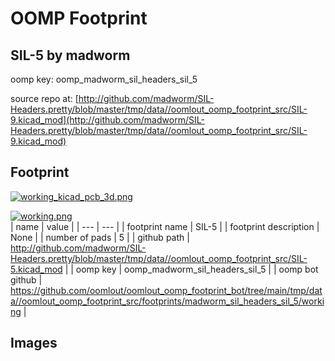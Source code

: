 # OOMP Footprint  
## SIL-5  by madworm  
  
oomp key: oomp_madworm_sil_headers_sil_5  
  
source repo at: [http://github.com/madworm/SIL-Headers.pretty/blob/master/tmp/data//oomlout_oomp_footprint_src/SIL-9.kicad_mod](http://github.com/madworm/SIL-Headers.pretty/blob/master/tmp/data//oomlout_oomp_footprint_src/SIL-9.kicad_mod)  
## Footprint  
  
[![working_kicad_pcb_3d.png](working_kicad_pcb_3d_600.png)](working_kicad_pcb_3d.png)  
  
[![working.png](working_600.png)](working.png)  
| name | value | 
| --- | --- | 
| footprint name | SIL-5 | 
| footprint description | None | 
| number of pads | 5 | 
| github path | http://github.com/madworm/SIL-Headers.pretty/blob/master/tmp/data//oomlout_oomp_footprint_src/SIL-5.kicad_mod | 
| oomp key | oomp_madworm_sil_headers_sil_5 | 
| oomp bot github | https://github.com/oomlout/oomlout_oomp_footprint_bot/tree/main/tmp/data//oomlout_oomp_footprint_src/footprints/madworm_sil_headers_sil_5/working | 
## Images  
